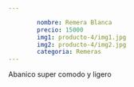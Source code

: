 ```yaml
---

        nombre: Remera Blanca
        precio: 15000
        img1: producto-4/img1.jpg
        img2: producto-4/img2.jpg
        categoria: Remeras
---
```



Abanico super comodo y ligero